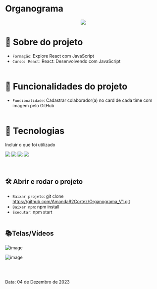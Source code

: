 <h1>Organograma</h1>

<p align="center">
   <img src="http://img.shields.io/static/v1?label=STATUS&message=FINALIZADA&color=RED&style=for-the-badge" #vitrinedev/>
</p>

# :pushpin: Sobre do projeto
- `Formação`: Explore React com JavaScript
- `Curso: React`: React: Desenvolvendo com JavaScript
</br></br>

# :hammer: Funcionalidades do projeto
- `Funcionalidade`: Cadastrar colaborador(a) no card de cada time com imagem pelo GitHub
</br></br>

# :bookmark_tabs: Tecnologias
<p>Incluir o que foi utilizado</p>

<div>
   <img src="https://img.shields.io/badge/HTML-e06b12?style=for-the-badge&logo=html5&logoColor=white" />
   <img src="https://img.shields.io/badge/CSS-1283e0?&style=for-the-badge&logo=css3&logoColor=white" />
   <img src="https://img.shields.io/badge/JavaScript-F7DF1E?style=for-the-badge&logo=javascript&logoColor=414141" />
   <img src="https://img.shields.io/badge/React-414141?style=for-the-badge&logo=react&logoColor=61DAFB" />
  
</div>
</br></br>

## 🛠️ Abrir e rodar o projeto
- `Baixar projeto`: git clone https://github.com/Amanda92Cortez/Organograma_V1.git
- `Baixar npm`: npm install
- `Executar`: npm start
</br></br>

## 📚Telas/Vídeos
![image](https://github.com/Amanda92Cortez/Organograma/assets/19363871/b079e83a-23d2-4a2c-8958-38df2a2ecacc)

![image](https://github.com/Amanda92Cortez/Organograma/assets/19363871/70f31606-e29f-45ea-8161-62dce0385e27)


</br></br>
<p>Data: 04 de Dezembro de 2023 </p>
